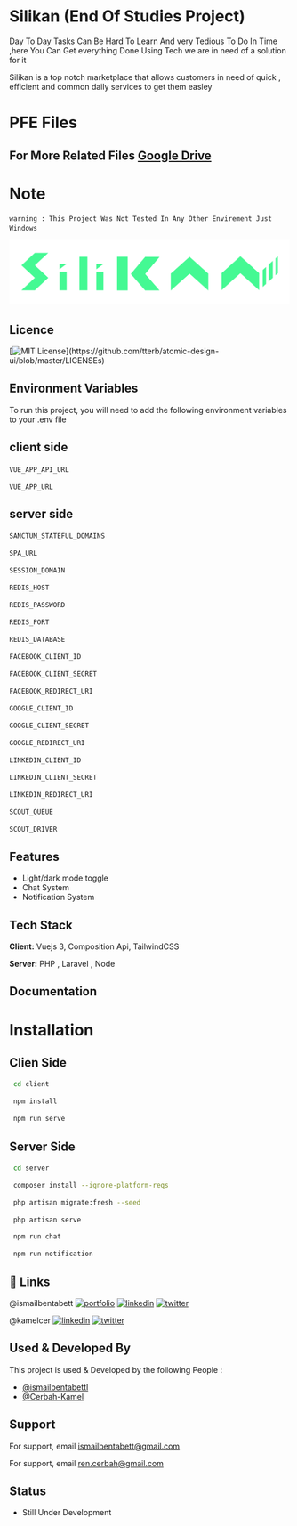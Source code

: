 
# Silikan (End Of Studies Project)

Day To Day Tasks Can Be Hard To Learn And very Tedious To Do In Time ,here
You Can Get everything Done Using Tech we are in need of a solution for it

Silikan is a top notch marketplace that allows customers in need of quick , efficient
 and common daily services to get them easley


# PFE Files

## For More Related Files [Google Drive](https://drive.google.com/drive/folders/1q-326fT_3PdzJ4iFsBfSNGYcsTt7n76Z?usp=sharing)
# Note

`warning : This Project Was Not Tested In Any Other Envirement Just Windows`



![Logo](./client/src/assets//Logos/full-green.svg)








## Licence



[![MIT License](https://img.shields.io/apm/l/atomic-design-ui.svg?)](https://github.com/tterb/atomic-design-ui/blob/master/LICENSEs)

## Environment Variables

To run this project, you will need to add the following environment variables to your .env file
## client side

`VUE_APP_API_URL`

`VUE_APP_URL`


## server side

`SANCTUM_STATEFUL_DOMAINS`

`SPA_URL`

`SESSION_DOMAIN`

`REDIS_HOST`

`REDIS_PASSWORD`

`REDIS_PORT`

`REDIS_DATABASE`

`FACEBOOK_CLIENT_ID`

`FACEBOOK_CLIENT_SECRET`

`FACEBOOK_REDIRECT_URI`

`GOOGLE_CLIENT_ID`

`GOOGLE_CLIENT_SECRET`

`GOOGLE_REDIRECT_URI`

`LINKEDIN_CLIENT_ID`

`LINKEDIN_CLIENT_SECRET`

`LINKEDIN_REDIRECT_URI`

`SCOUT_QUEUE`

`SCOUT_DRIVER`




## Features

- Light/dark mode toggle
- Chat System
- Notification System



## Tech Stack

**Client:** Vuejs 3, Composition Api, TailwindCSS

**Server:** PHP , Laravel , Node


## Documentation




# Installation

## Clien Side

```bash
 cd client
  ```

  ```bash
   npm install

```
  ```bash
   npm run serve

```


## Server Side

```bash
 cd server
  ```
  ```bash
   composer install --ignore-platform-reqs
  ```
  ```bash
   php artisan migrate:fresh --seed
  ```
  ```bash
   php artisan serve
  ```
  ```bash
   npm run chat
  ```
  ```bash
   npm run notification
```



## 🔗 Links
@ismailbentabett
[![portfolio](https://img.shields.io/badge/my_portfolio-000?style=for-the-badge&logo=ko-fi&logoColor=white)](https://www.ismailbentabett.com)
[![linkedin](https://img.shields.io/badge/linkedin-0A66C2?style=for-the-badge&logo=linkedin&logoColor=white)](https://www.linkedin.com/in/ismailbentabett/)
[![twitter](https://img.shields.io/badge/twitter-1DA1F2?style=for-the-badge&logo=twitter&logoColor=white)](https://twitter.com/ismailbentabet)

@kamelcer
[![linkedin](https://img.shields.io/badge/linkedin-0A66C2?style=for-the-badge&logo=linkedin&logoColor=white)](https://www.linkedin.com/in/kamel-cerbah-7ab4b31b1/)
[![twitter](https://img.shields.io/badge/twitter-1DA1F2?style=for-the-badge&logo=twitter&logoColor=white)](https://twitter.com/kamelcerbah)
## Used & Developed By

This project is used & Developed by the following People :

- [@ismailbentabettl](https://github.com/ismailbentabettl)
- [@Cerbah-Kamel](https://github.com/Cerbah-Kamel)


## Support

For support, email ismailbentabett@gmail.com

For support, email ren.cerbah@gmail.com



## Status

- Still Under Development



